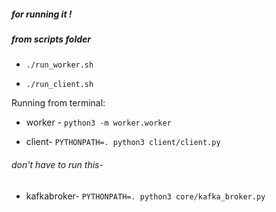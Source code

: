 ##### for running it !

##### from scripts folder
- ```./run_worker.sh```
  
- ```./run_client.sh```

  
Running from terminal:

- worker - ```python3 -m worker.worker```
  
- client- ```PYTHONPATH=. python3 client/client.py```

###### don't have to run this- 
- kafkabroker- ```PYTHONPATH=. python3 core/kafka_broker.py```
